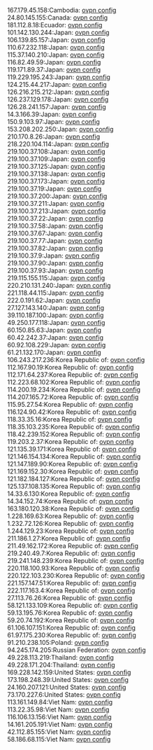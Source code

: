 167.179.45.158:Cambodia: [ovpn config](vpn/167_179_45_158.ovpn)  
24.80.145.155:Canada: [ovpn config](vpn/24_80_145_155.ovpn)  
181.112.8.18:Ecuador: [ovpn config](vpn/181_112_8_18.ovpn)  
101.142.130.244:Japan: [ovpn config](vpn/101_142_130_244.ovpn)  
106.139.85.157:Japan: [ovpn config](vpn/106_139_85_157.ovpn)  
110.67.232.118:Japan: [ovpn config](vpn/110_67_232_118.ovpn)  
115.37.140.210:Japan: [ovpn config](vpn/115_37_140_210.ovpn)  
116.82.49.59:Japan: [ovpn config](vpn/116_82_49_59.ovpn)  
119.171.89.37:Japan: [ovpn config](vpn/119_171_89_37.ovpn)  
119.229.195.243:Japan: [ovpn config](vpn/119_229_195_243.ovpn)  
124.215.44.217:Japan: [ovpn config](vpn/124_215_44_217.ovpn)  
126.216.215.212:Japan: [ovpn config](vpn/126_216_215_212.ovpn)  
126.237.129.178:Japan: [ovpn config](vpn/126_237_129_178.ovpn)  
126.28.241.157:Japan: [ovpn config](vpn/126_28_241_157.ovpn)  
14.3.166.39:Japan: [ovpn config](vpn/14_3_166_39.ovpn)  
150.9.103.97:Japan: [ovpn config](vpn/150_9_103_97.ovpn)  
153.208.202.250:Japan: [ovpn config](vpn/153_208_202_250.ovpn)  
210.170.8.26:Japan: [ovpn config](vpn/210_170_8_26.ovpn)  
218.220.104.114:Japan: [ovpn config](vpn/218_220_104_114.ovpn)  
219.100.37.108:Japan: [ovpn config](vpn/219_100_37_108.ovpn)  
219.100.37.109:Japan: [ovpn config](vpn/219_100_37_109.ovpn)  
219.100.37.125:Japan: [ovpn config](vpn/219_100_37_125.ovpn)  
219.100.37.138:Japan: [ovpn config](vpn/219_100_37_138.ovpn)  
219.100.37.173:Japan: [ovpn config](vpn/219_100_37_173.ovpn)  
219.100.37.19:Japan: [ovpn config](vpn/219_100_37_19.ovpn)  
219.100.37.200:Japan: [ovpn config](vpn/219_100_37_200.ovpn)  
219.100.37.211:Japan: [ovpn config](vpn/219_100_37_211.ovpn)  
219.100.37.213:Japan: [ovpn config](vpn/219_100_37_213.ovpn)  
219.100.37.22:Japan: [ovpn config](vpn/219_100_37_22.ovpn)  
219.100.37.58:Japan: [ovpn config](vpn/219_100_37_58.ovpn)  
219.100.37.67:Japan: [ovpn config](vpn/219_100_37_67.ovpn)  
219.100.37.77:Japan: [ovpn config](vpn/219_100_37_77.ovpn)  
219.100.37.82:Japan: [ovpn config](vpn/219_100_37_82.ovpn)  
219.100.37.9:Japan: [ovpn config](vpn/219_100_37_9.ovpn)  
219.100.37.90:Japan: [ovpn config](vpn/219_100_37_90.ovpn)  
219.100.37.93:Japan: [ovpn config](vpn/219_100_37_93.ovpn)  
219.115.155.115:Japan: [ovpn config](vpn/219_115_155_115.ovpn)  
220.210.131.240:Japan: [ovpn config](vpn/220_210_131_240.ovpn)  
221.118.44.115:Japan: [ovpn config](vpn/221_118_44_115.ovpn)  
222.0.191.62:Japan: [ovpn config](vpn/222_0_191_62.ovpn)  
27.127.143.140:Japan: [ovpn config](vpn/27_127_143_140.ovpn)  
39.110.187.100:Japan: [ovpn config](vpn/39_110_187_100.ovpn)  
49.250.177.118:Japan: [ovpn config](vpn/49_250_177_118.ovpn)  
60.150.85.63:Japan: [ovpn config](vpn/60_150_85_63.ovpn)  
60.42.242.37:Japan: [ovpn config](vpn/60_42_242_37.ovpn)  
60.92.108.229:Japan: [ovpn config](vpn/60_92_108_229.ovpn)  
61.21.132.170:Japan: [ovpn config](vpn/61_21_132_170.ovpn)  
106.243.217.236:Korea Republic of: [ovpn config](vpn/106_243_217_236.ovpn)  
112.167.90.19:Korea Republic of: [ovpn config](vpn/112_167_90_19.ovpn)  
112.171.64.237:Korea Republic of: [ovpn config](vpn/112_171_64_237.ovpn)  
112.223.68.102:Korea Republic of: [ovpn config](vpn/112_223_68_102.ovpn)  
114.200.19.234:Korea Republic of: [ovpn config](vpn/114_200_19_234.ovpn)  
114.207.165.72:Korea Republic of: [ovpn config](vpn/114_207_165_72.ovpn)  
115.95.27.54:Korea Republic of: [ovpn config](vpn/115_95_27_54.ovpn)  
116.124.90.42:Korea Republic of: [ovpn config](vpn/116_124_90_42.ovpn)  
118.33.35.16:Korea Republic of: [ovpn config](vpn/118_33_35_16.ovpn)  
118.35.103.235:Korea Republic of: [ovpn config](vpn/118_35_103_235.ovpn)  
118.42.239.152:Korea Republic of: [ovpn config](vpn/118_42_239_152.ovpn)  
119.203.2.37:Korea Republic of: [ovpn config](vpn/119_203_2_37.ovpn)  
121.135.39.171:Korea Republic of: [ovpn config](vpn/121_135_39_171.ovpn)  
121.146.154.134:Korea Republic of: [ovpn config](vpn/121_146_154_134.ovpn)  
121.147.189.90:Korea Republic of: [ovpn config](vpn/121_147_189_90.ovpn)  
121.169.152.30:Korea Republic of: [ovpn config](vpn/121_169_152_30.ovpn)  
121.182.184.127:Korea Republic of: [ovpn config](vpn/121_182_184_127.ovpn)  
125.137.108.135:Korea Republic of: [ovpn config](vpn/125_137_108_135.ovpn)  
14.33.6.130:Korea Republic of: [ovpn config](vpn/14_33_6_130.ovpn)  
14.34.152.74:Korea Republic of: [ovpn config](vpn/14_34_152_74.ovpn)  
163.180.120.38:Korea Republic of: [ovpn config](vpn/163_180_120_38.ovpn)  
1.228.169.63:Korea Republic of: [ovpn config](vpn/1_228_169_63.ovpn)  
1.232.72.126:Korea Republic of: [ovpn config](vpn/1_232_72_126.ovpn)  
1.244.129.23:Korea Republic of: [ovpn config](vpn/1_244_129_23.ovpn)  
211.186.1.27:Korea Republic of: [ovpn config](vpn/211_186_1_27.ovpn)  
211.49.162.172:Korea Republic of: [ovpn config](vpn/211_49_162_172.ovpn)  
219.240.49.7:Korea Republic of: [ovpn config](vpn/219_240_49_7.ovpn)  
219.241.148.239:Korea Republic of: [ovpn config](vpn/219_241_148_239.ovpn)  
220.118.100.93:Korea Republic of: [ovpn config](vpn/220_118_100_93.ovpn)  
220.122.103.230:Korea Republic of: [ovpn config](vpn/220_122_103_230.ovpn)  
221.157.147.51:Korea Republic of: [ovpn config](vpn/221_157_147_51.ovpn)  
222.117.163.4:Korea Republic of: [ovpn config](vpn/222_117_163_4.ovpn)  
27.113.76.26:Korea Republic of: [ovpn config](vpn/27_113_76_26.ovpn)  
58.121.133.109:Korea Republic of: [ovpn config](vpn/58_121_133_109.ovpn)  
59.13.195.76:Korea Republic of: [ovpn config](vpn/59_13_195_76.ovpn)  
59.20.74.192:Korea Republic of: [ovpn config](vpn/59_20_74_192.ovpn)  
61.106.107.151:Korea Republic of: [ovpn config](vpn/61_106_107_151.ovpn)  
61.97.175.230:Korea Republic of: [ovpn config](vpn/61_97_175_230.ovpn)  
91.210.238.105:Poland: [ovpn config](vpn/91_210_238_105.ovpn)  
94.245.174.205:Russian Federation: [ovpn config](vpn/94_245_174_205.ovpn)  
49.228.113.219:Thailand: [ovpn config](vpn/49_228_113_219.ovpn)  
49.228.171.204:Thailand: [ovpn config](vpn/49_228_171_204.ovpn)  
169.228.142.159:United States: [ovpn config](vpn/169_228_142_159.ovpn)  
173.198.248.39:United States: [ovpn config](vpn/173_198_248_39.ovpn)  
24.160.207.121:United States: [ovpn config](vpn/24_160_207_121.ovpn)  
73.170.227.6:United States: [ovpn config](vpn/73_170_227_6.ovpn)  
113.161.149.84:Viet Nam: [ovpn config](vpn/113_161_149_84.ovpn)  
113.22.35.98:Viet Nam: [ovpn config](vpn/113_22_35_98.ovpn)  
116.106.13.156:Viet Nam: [ovpn config](vpn/116_106_13_156.ovpn)  
14.161.205.191:Viet Nam: [ovpn config](vpn/14_161_205_191.ovpn)  
42.112.85.155:Viet Nam: [ovpn config](vpn/42_112_85_155.ovpn)  
58.186.68.115:Viet Nam: [ovpn config](vpn/58_186_68_115.ovpn)  
